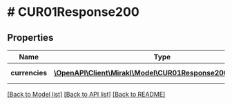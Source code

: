 # # CUR01Response200

## Properties

Name | Type | Description | Notes
------------ | ------------- | ------------- | -------------
**currencies** | [**\OpenAPI\Client\Mirakl\Model\CUR01Response200Currencies[]**](CUR01Response200Currencies.md) | List of currencies | [optional]

[[Back to Model list]](../../README.md#models) [[Back to API list]](../../README.md#endpoints) [[Back to README]](../../README.md)
